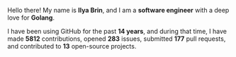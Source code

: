 Hello there! My name is **Ilya Brin**, and I am a **software engineer** with a deep love for **Golang**.

I have been using GitHub for the past **14 years**, and during that time, I have made **5812** contributions, opened **283** issues, submitted **177** pull requests, and contributed to **13** open-source projects.
